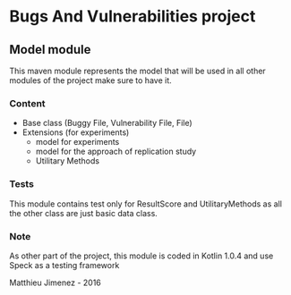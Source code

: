 Bugs And Vulnerabilities project
===============================

Model module
--------------

This maven module represents the model that will be used in all other modules of the project make sure to have it.

### Content

 + Base class (Buggy File, Vulnerability File, File)
 + Extensions (for experiments)
    + model for experiments
    + model for the approach of replication study
    + Utilitary Methods
    
   
### Tests 

This module contains test only for ResultScore and UtilitaryMethods as all the other class are just basic data class.

### Note

As other part of the project, this module is coded in Kotlin 1.0.4 and use Speck as a testing framework

Matthieu Jimenez - 2016
                                                                            